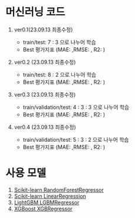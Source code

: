 # 머신러닝 코드

1. ver0.1(23.09.13 최종수정)
   -  train/test: 7 : 3 으로 나누어 학습
   -  Best 평가지표 (MAE: ,RMSE: , R2: )
  
2. ver0.2 (23.09.13 최종수정)
   -  train/test: 8 : 2 으로 나누어 학습
   -  Best 평가지표 (MAE: ,RMSE: , R2: )

3. ver0.3 (23.09.13 최종수정)
   -  train/validation/test: 4 : 3 : 3 으로 나누어 학습
   -  Best 평가지표 (MAE: ,RMSE: , R2: )

4. ver0.4 (23.09.13 최종수정)
   -  train/validation/test: 5 : 3 : 2 으로 나누어 학습
   -  Best 평가지표 (MAE: ,RMSE: , R2: )


# 사용 모델
1. [Scikit-learn RandomForestRegressor](https://scikit-learn.org/stable/modules/generated/sklearn.ensemble.RandomForestRegressor.html#sklearn.ensemble.RandomForestRegressor)
2. [Scikit-learn LinearRegression](https://scikit-learn.org/stable/modules/generated/sklearn.linear_model.LinearRegression.html#sklearn.linear_model.LinearRegression)
3. [LightGBM LGBMRegressor](https://lightgbm.readthedocs.io/en/v3.3.2/pythonapi/lightgbm.LGBMRegressor.html)
4. [XGBoost XGBRegressor](https://xgboost.readthedocs.io/en/stable/python/python_api.html#xgboost.XGBRegressor)

